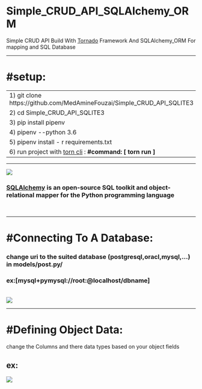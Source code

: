 # Simple_CRUD_API_SQLAlchemy_ORM
<p>Simple CRUD API  Build With  <a href="https://www.tornadoweb.org/en/stable/">Tornado</a>  Framework And SQLAlchemy_ORM  For mapping and SQL Database</p>
<hr>
<h1>#setup:</h1>
<table>
<tr>
<td> 1)  git clone https://github.com/MedAmineFouzai/Simple_CRUD_API_SQLITE3 </td>
</tr>
<tr>
<td> 2) cd Simple_CRUD_API_SQLITE3</td>
</tr>
<tr>
<td> 3) pip install pipenv</td>
</tr>
</tr>
<td> 4) pipenv --python 3.6</td>
</tr>
<tr>
<td> 5) pipenv install - r requirements.txt</td>
</tr>
<tr>
  <td>
    6) run project with <a href="https://pypi.org/project/torn/">torn cli</a> : <b>#command: [ torn run ] </b>  </td>
 </tr>
</table>
<hr>
<img src="https://github.com/MedAmineFouzai/Simple_CRUD_API_SQLAlchemy_ORM/blob/master/Captures/sqla_logo.png">
<br>
<h3><a href="https://pypi.org/project/SQLAlchemy/"> SQLAlchemy</a> is an open-source SQL toolkit and object-relational mapper for the Python programming language</h3>
<br>
<hr>
<h1>#Connecting To A Database:</h1>
<h3>change uri to the suited database (postgresql,oracl,mysql,...) in models/post.py/</h3>
<h3>ex:[mysql+pymysql://root:@localhost/dbname]</h3>
<br>
<img src="https://github.com/MedAmineFouzai/Simple_CRUD_API_SQLAlchemy_ORM/blob/master/Captures/Capture.PNG">
<hr>
<h1>#Defining Object Data:</h1>
<p>change the Columns and there data types based on your object fields  </p>
<h2>ex:</h2>
<img src="https://github.com/MedAmineFouzai/Simple_CRUD_API_SQLAlchemy_ORM/blob/master/Captures/Capture2.PNG">

 
  
